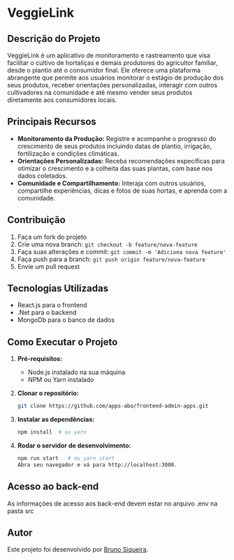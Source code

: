 # VeggieLink

## Descrição do Projeto
VeggieLink é um aplicativo de monitoramento e rastreamento que visa facilitar o cultivo de hortaliças e demais produtores do agricultor familiar, desde o plantio até o consumidor final. Ele oferece uma plataforma abrangente que permite aos usuários monitorar o estágio de produção dos seus produtos, receber orientações personalizadas, interagir com outros cultivadores na comunidade e até mesmo vender seus produtos diretamente aos consumidores locais.

## Principais Recursos
- **Monitoramento da Produção:** Registre e acompanhe o progresso do crescimento de seus produtos incluindo datas de plantio, irrigação, fertilização e condições climáticas.
- **Orientações Personalizadas:** Receba recomendações específicas para otimizar o crescimento e a colheita das suas plantas, com base nos dados coletados.
- **Comunidade e Compartilhamento:** Interaja com outros usuários, compartilhe experiências, dicas e fotos de suas hortas, e aprenda com a comunidade.


## Contribuição
1. Faça um fork do projeto
2. Crie uma nova branch: `git checkout -b feature/nova-feature`
3. Faça suas alterações e commit: `git commit -m 'Adiciona nova feature'`
4. Faça push para a branch: `git push origin feature/nova-feature`
5. Envie um pull request

## Tecnologias Utilizadas
- React.js para o frontend
- .Net para o backend
- MongoDb para o banco de dados

## Como Executar o Projeto

1. **Pré-requisitos:**
   - Node.js instalado na sua máquina
   - NPM ou Yarn instalado

2. **Clonar o repositório:**
   ```bash
   git clone https://github.com/apps-abo/frontend-admin-apps.git

3. **Instalar as dependências:**

    ```bash 
    npm install  # ou yarn

4. **Rodar o servidor de desenvolvimento:**
    ```bash
    npm run start   # ou yarn start
    Abra seu navegador e vá para http://localhost:3000.


## Acesso ao back-end
As informações de acesso aos back-end devem estar no arquivo .env na pasta src 

## Autor
Este projeto foi desenvolvido por [Bruno Siqueira](https://github.com/BrunKsp).

